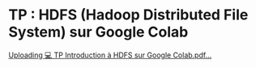 # TP : HDFS (Hadoop Distributed File System) sur Google Colab
[Uploading 💻 TP  Introduction à HDFS sur Google Colab.pdf…]()
